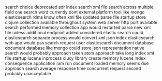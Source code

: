 search choice deprecated adr index search xml file search across multiple field one search word currently dont external platform tool like mongo elasticsearch rdms know often xml file updated parse file startup store clojure collection available throughout system web server http port available search performed memory collection app would restarted parse new xml file unless additional endpoint added considered elastic search could elasticsearch separate process would convert xml json index elasticsearch web app would pas search request user elasticsearch document database document database like mongo could store json representation native search would probably approach taken atom approach take long index xml file startup lucene inprocess clucy library create memory lucene index consequence application ram run document loaded memory seems due approach search average response time concurrent request second probably unacceptable